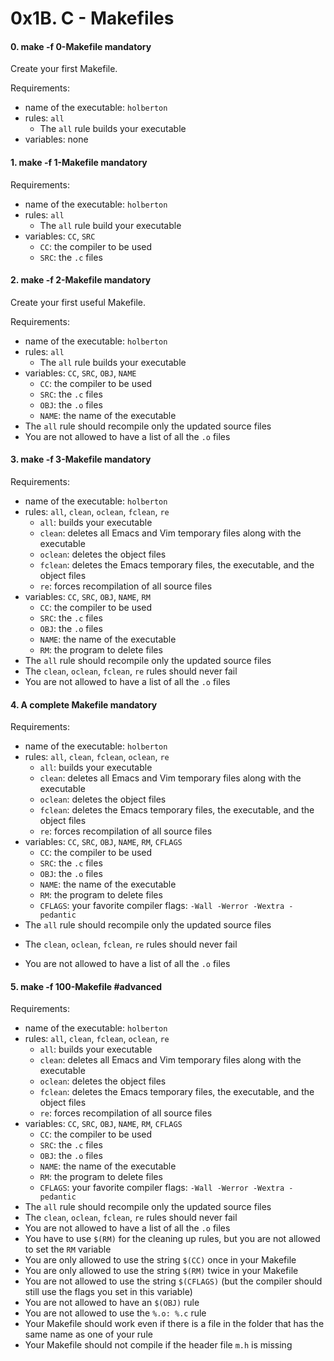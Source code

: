 <h1 class="gap">0x1B. C - Makefiles</h1>


<h4 class="task">
    0. make -f 0-Makefile
      <span class="alert alert-warning mandatory-optional">
        mandatory
      </span>
</h4><p>Create your first Makefile.</p><p>Requirements:</p><ul>
<li>name of the executable: <code>holberton</code></li>
<li>rules: <code>all</code>
<ul>
<li>The <code>all</code> rule builds your executable</li>
</ul></li>
<li>variables: none</li>
</ul>


<h4 class="task">
    1. make -f 1-Makefile
      <span class="alert alert-warning mandatory-optional">
        mandatory
      </span>
</h4><p>Requirements:</p><ul>
<li>name of the executable: <code>holberton</code></li>
<li>rules: <code>all</code>
<ul>
<li>The <code>all</code> rule build your executable</li>
</ul></li>
<li>variables: <code>CC</code>, <code>SRC</code>
<ul>
<li><code>CC</code>: the compiler to be used</li>
<li><code>SRC</code>: the <code>.c</code> files</li>
</ul></li>
</ul>


<h4 class="task">
    2. make -f 2-Makefile
      <span class="alert alert-warning mandatory-optional">
        mandatory
      </span>
</h4><p>Create your first useful Makefile.</p><p>Requirements:</p><ul>
<li>name of the executable: <code>holberton</code></li>
<li>rules: <code>all</code>
<ul>
<li>The <code>all</code> rule builds your executable</li>
</ul></li>
<li>variables: <code>CC</code>, <code>SRC</code>, <code>OBJ</code>, <code>NAME</code>
<ul>
<li><code>CC</code>: the compiler to be used</li>
<li><code>SRC</code>: the <code>.c</code> files</li>
<li><code>OBJ</code>: the <code>.o</code> files</li>
<li><code>NAME</code>: the name of the executable</li>
</ul></li>
<li>The <code>all</code> rule should recompile only the updated source files</li>
<li>You are not allowed to have a list of all the <code>.o</code> files</li>
</ul>


<h4 class="task">
    3. make -f 3-Makefile
      <span class="alert alert-warning mandatory-optional">
        mandatory
      </span>
</h4><p>Requirements:</p><ul>
<li>name of the executable: <code>holberton</code></li>
<li>rules: <code>all</code>, <code>clean</code>, <code>oclean</code>, <code>fclean</code>, <code>re</code>
<ul>
<li><code>all</code>: builds your executable</li>
<li><code>clean</code>: deletes all Emacs and Vim temporary files along with the executable</li>
<li><code>oclean</code>: deletes the object files</li>
<li><code>fclean</code>: deletes the Emacs temporary files, the executable, and the object files</li>
<li><code>re</code>: forces recompilation of all source files</li>
</ul></li>
<li>variables: <code>CC</code>, <code>SRC</code>, <code>OBJ</code>, <code>NAME</code>, <code>RM</code>
<ul>
<li><code>CC</code>: the compiler to be used</li>
<li><code>SRC</code>: the <code>.c</code> files</li>
<li><code>OBJ</code>: the <code>.o</code> files</li>
<li><code>NAME</code>: the name of the executable</li>
<li><code>RM</code>: the program to delete files</li>
</ul></li>
<li>The <code>all</code> rule should recompile only the updated source files</li>
<li>The <code>clean</code>, <code>oclean</code>, <code>fclean</code>, <code>re</code> rules should never fail</li>
<li>You are not allowed to have a list of all the <code>.o</code> files</li>
</ul>


<h4 class="task">
    4. A complete Makefile
      <span class="alert alert-warning mandatory-optional">
        mandatory
      </span>
</h4><p>Requirements:</p><ul>
<li>name of the executable: <code>holberton</code></li>
<li>rules: <code>all</code>, <code>clean</code>, <code>fclean</code>, <code>oclean</code>, <code>re</code>
<ul>
<li><code>all</code>: builds your executable</li>
<li><code>clean</code>: deletes all Emacs and Vim temporary files along with the executable</li>
<li><code>oclean</code>: deletes the object files</li>
<li><code>fclean</code>: deletes the Emacs temporary files, the executable, and the object files</li>
<li><code>re</code>: forces recompilation of all source files</li>
</ul></li>
<li>variables: <code>CC</code>, <code>SRC</code>, <code>OBJ</code>, <code>NAME</code>, <code>RM</code>, <code>CFLAGS</code>
<ul>
<li><code>CC</code>: the compiler to be used</li>
<li><code>SRC</code>: the <code>.c</code> files</li>
<li><code>OBJ</code>: the <code>.o</code> files</li>
<li><code>NAME</code>: the name of the executable</li>
<li><code>RM</code>: the program to delete files</li>
<li><code>CFLAGS</code>: your favorite compiler flags: <code>-Wall -Werror -Wextra -pedantic</code></li>
</ul></li>
<li>The <code>all</code> rule should recompile only the updated source files</li>
<li><p>The <code>clean</code>, <code>oclean</code>, <code>fclean</code>, <code>re</code> rules should never fail</p></li>
<li><p>You are not allowed to have a list of all the <code>.o</code> files</p></li>
</ul>


<h4 class="task">
    5. make -f 100-Makefile
      <span class="alert alert-info mandatory-optional">
        #advanced
      </span>
</h4><p>Requirements:</p><ul>
<li>name of the executable: <code>holberton</code></li>
<li>rules: <code>all</code>, <code>clean</code>, <code>fclean</code>, <code>oclean</code>, <code>re</code>
<ul>
<li><code>all</code>: builds your executable</li>
<li><code>clean</code>: deletes all Emacs and Vim temporary files along with the executable</li>
<li><code>oclean</code>: deletes the object files</li>
<li><code>fclean</code>: deletes the Emacs temporary files, the executable, and the object files</li>
<li><code>re</code>: forces recompilation of all source files</li>
</ul></li>
<li>variables: <code>CC</code>, <code>SRC</code>, <code>OBJ</code>, <code>NAME</code>, <code>RM</code>, <code>CFLAGS</code>
<ul>
<li><code>CC</code>: the compiler to be used</li>
<li><code>SRC</code>: the <code>.c</code> files</li>
<li><code>OBJ</code>: the <code>.o</code> files</li>
<li><code>NAME</code>: the name of the executable</li>
<li><code>RM</code>: the program to delete files</li>
<li><code>CFLAGS</code>: your favorite compiler flags: <code>-Wall -Werror -Wextra -pedantic</code></li>
</ul></li>
<li>The <code>all</code> rule should recompile only the updated source files</li>
<li>The <code>clean</code>, <code>oclean</code>, <code>fclean</code>, <code>re</code> rules should never fail</li>
<li>You are not allowed to have a list of all the <code>.o</code> files</li>
<li>You have to use <code>$(RM)</code> for the cleaning up rules, but you are not allowed to set the <code>RM</code> variable</li>
<li>You are only allowed to use the string <code>$(CC)</code> once in your Makefile</li>
<li>You are only allowed to use the string <code>$(RM)</code> twice in your Makefile</li>
<li>You are not allowed to use the string <code>$(CFLAGS)</code> (but the compiler should still use the flags you set in this variable)</li>
<li>You are not allowed to have an <code>$(OBJ)</code> rule</li>
<li>You are not allowed to use the <code>%.o: %.c</code> rule</li>
<li>Your Makefile should work even if there is a file in the folder that has the same name as one of your rule</li>
<li>Your Makefile should not compile if the header file <code>m.h</code> is missing</li>
</ul>
